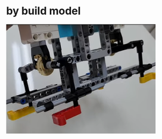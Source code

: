 # by build model


[![](./402_challenges/1_animalMimic/insectWalker/image.png)](./402_challenges/1_animalMimic/insectWalker/readme.md)
